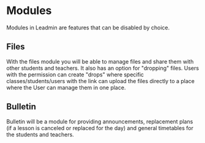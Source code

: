 # **Modules**
Modules in Leadmin are features that can be disabled by choice.

## Files
With the files module you will be able to manage files and share them with other students and teachers.
It also has an option for "dropping" files. Users with the permission can create "drops" where specific classes/students/users with the link can upload the files directly to a place where the User can manage them in one place.

## Bulletin
Bulletin will be a module for providing announcements, replacement plans (if a lesson is canceled or replaced for the day) and general timetables for the students and teachers.
